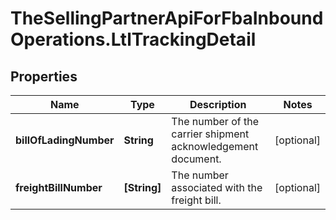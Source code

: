 # TheSellingPartnerApiForFbaInboundOperations.LtlTrackingDetail

## Properties

Name | Type | Description | Notes
------------ | ------------- | ------------- | -------------
**billOfLadingNumber** | **String** | The number of the carrier shipment acknowledgement document. | [optional] 
**freightBillNumber** | **[String]** | The number associated with the freight bill. | [optional] 


